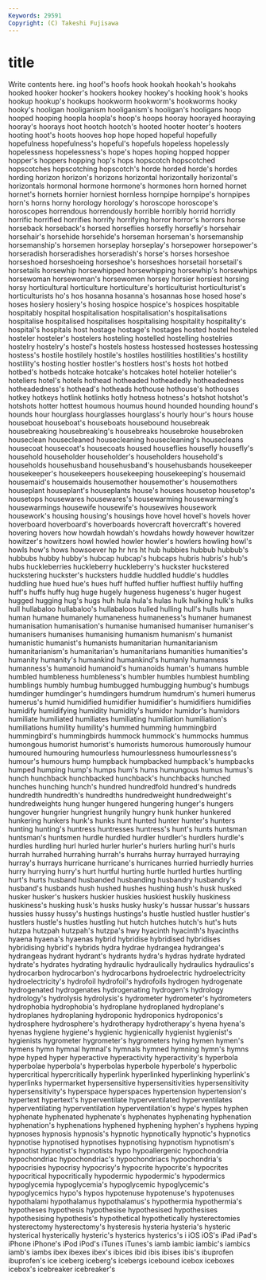 ```yaml
---
Keywords: 29591 
Copyright: (C) Takeshi Fujisawa
---
```


# title

Write contents here.
ing hoof's
hoofs hook hookah hookah's hookahs hooked hooker hooker's hookers hookey
hookey's hooking hook's hooks hookup hookup's hookups hookworm hookworm's hookworms
hooky hooky's hooligan hooliganism hooliganism's hooligan's hooligans hoop hooped hooping
hoopla hoopla's hoop's hoops hooray hoorayed hooraying hooray's hoorays hoot
hootch hootch's hooted hooter hooter's hooters hooting hoot's hoots hooves
hop hope hoped hopeful hopefully hopefulness hopefulness's hopeful's hopefuls hopeless
hopelessly hopelessness hopelessness's hope's hopes hoping hopped hopper hopper's hoppers
hopping hop's hops hopscotch hopscotched hopscotches hopscotching hopscotch's horde horded
horde's hordes hording horizon horizon's horizons horizontal horizontally horizontal's horizontals
hormonal hormone hormone's hormones horn horned hornet hornet's hornets hornier
horniest hornless hornpipe hornpipe's hornpipes horn's horns horny horology horology's
horoscope horoscope's horoscopes horrendous horrendously horrible horribly horrid horridly horrific
horrified horrifies horrify horrifying horror horror's horrors horse horseback horseback's
horsed horseflies horsefly horsefly's horsehair horsehair's horsehide horsehide's horseman horseman's
horsemanship horsemanship's horsemen horseplay horseplay's horsepower horsepower's horseradish horseradishes horseradish's
horse's horses horseshoe horseshoed horseshoeing horseshoe's horseshoes horsetail horsetail's horsetails
horsewhip horsewhipped horsewhipping horsewhip's horsewhips horsewoman horsewoman's horsewomen horsey horsier
horsiest horsing horsy horticultural horticulture horticulture's horticulturist horticulturist's horticulturists ho's
hos hosanna hosanna's hosannas hose hosed hose's hoses hosiery hosiery's
hosing hospice hospice's hospices hospitable hospitably hospital hospitalisation hospitalisation's hospitalisations
hospitalise hospitalised hospitalises hospitalising hospitality hospitality's hospital's hospitals host hostage
hostage's hostages hosted hostel hosteled hosteler hosteler's hostelers hosteling hostelled
hostelling hostelries hostelry hostelry's hostel's hostels hostess hostessed hostesses hostessing
hostess's hostile hostilely hostile's hostiles hostilities hostilities's hostility hostility's hosting
hostler hostler's hostlers host's hosts hot hotbed hotbed's hotbeds hotcake
hotcake's hotcakes hotel hotelier hotelier's hoteliers hotel's hotels hothead hotheaded
hotheadedly hotheadedness hotheadedness's hothead's hotheads hothouse hothouse's hothouses hotkey hotkeys
hotlink hotlinks hotly hotness hotness's hotshot hotshot's hotshots hotter hottest
houmous houmus hound hounded hounding hound's hounds hour hourglass hourglasses
hourglass's hourly hour's hours house houseboat houseboat's houseboats housebound housebreak
housebreaking housebreaking's housebreaks housebroke housebroken houseclean housecleaned housecleaning housecleaning's housecleans
housecoat housecoat's housecoats housed houseflies housefly housefly's household householder householder's
householders household's households househusband househusband's househusbands housekeeper housekeeper's housekeepers housekeeping
housekeeping's housemaid housemaid's housemaids housemother housemother's housemothers houseplant houseplant's houseplants
house's houses housetop housetop's housetops housewares housewares's housewarming housewarming's housewarmings
housewife housewife's housewives housework housework's housing housing's housings hove hovel
hovel's hovels hover hoverboard hoverboard's hoverboards hovercraft hovercraft's hovered hovering
hovers how howdah howdah's howdahs howdy however howitzer howitzer's howitzers
howl howled howler howler's howlers howling howl's howls how's hows
howsoever hp hr hrs ht hub hubbies hubbub hubbub's hubbubs
hubby hubby's hubcap hubcap's hubcaps hubris hubris's hub's hubs huckleberries
huckleberry huckleberry's huckster huckstered huckstering huckster's hucksters huddle huddled huddle's
huddles huddling hue hued hue's hues huff huffed huffier huffiest
huffily huffing huff's huffs huffy hug huge hugely hugeness hugeness's
huger hugest hugged hugging hug's hugs huh hula hula's hulas
hulk hulking hulk's hulks hull hullabaloo hullabaloo's hullabaloos hulled hulling
hull's hulls hum human humane humanely humaneness humaneness's humaner humanest
humanisation humanisation's humanise humanised humaniser humaniser's humanisers humanises humanising humanism
humanism's humanist humanistic humanist's humanists humanitarian humanitarianism humanitarianism's humanitarian's humanitarians
humanities humanities's humanity humanity's humankind humankind's humanly humanness humanness's humanoid
humanoid's humanoids human's humans humble humbled humbleness humbleness's humbler humbles
humblest humbling humblings humbly humbug humbugged humbugging humbug's humbugs humdinger
humdinger's humdingers humdrum humdrum's humeri humerus humerus's humid humidified humidifier
humidifier's humidifiers humidifies humidify humidifying humidity humidity's humidor humidor's humidors
humiliate humiliated humiliates humiliating humiliation humiliation's humiliations humility humility's hummed
humming hummingbird hummingbird's hummingbirds hummock hummock's hummocks hummus humongous humorist
humorist's humorists humorous humorously humour humoured humouring humourless humourlessness humourlessness's
humour's humours hump humpback humpbacked humpback's humpbacks humped humping hump's
humps hum's hums humungous humus humus's hunch hunchback hunchbacked hunchback's
hunchbacks hunched hunches hunching hunch's hundred hundredfold hundred's hundreds hundredth
hundredth's hundredths hundredweight hundredweight's hundredweights hung hunger hungered hungering hunger's
hungers hungover hungrier hungriest hungrily hungry hunk hunker hunkered hunkering
hunkers hunk's hunks hunt hunted hunter hunter's hunters hunting hunting's
huntress huntresses huntress's hunt's hunts huntsman huntsman's huntsmen hurdle hurdled
hurdler hurdler's hurdlers hurdle's hurdles hurdling hurl hurled hurler hurler's
hurlers hurling hurl's hurls hurrah hurrahed hurrahing hurrah's hurrahs hurray
hurrayed hurraying hurray's hurrays hurricane hurricane's hurricanes hurried hurriedly hurries
hurry hurrying hurry's hurt hurtful hurting hurtle hurtled hurtles hurtling
hurt's hurts husband husbanded husbanding husbandry husbandry's husband's husbands hush
hushed hushes hushing hush's husk husked husker husker's huskers huskier
huskies huskiest huskily huskiness huskiness's husking husk's husks husky husky's
hussar hussar's hussars hussies hussy hussy's hustings hustings's hustle hustled
hustler hustler's hustlers hustle's hustles hustling hut hutch hutches hutch's
hut's huts hutzpa hutzpah hutzpah's hutzpa's hwy hyacinth hyacinth's hyacinths
hyaena hyaena's hyaenas hybrid hybridise hybridised hybridises hybridising hybrid's hybrids
hydra hydrae hydrangea hydrangea's hydrangeas hydrant hydrant's hydrants hydra's hydras
hydrate hydrated hydrate's hydrates hydrating hydraulic hydraulically hydraulics hydraulics's hydrocarbon
hydrocarbon's hydrocarbons hydroelectric hydroelectricity hydroelectricity's hydrofoil hydrofoil's hydrofoils hydrogen hydrogenate
hydrogenated hydrogenates hydrogenating hydrogen's hydrology hydrology's hydrolysis hydrolysis's hydrometer hydrometer's
hydrometers hydrophobia hydrophobia's hydroplane hydroplaned hydroplane's hydroplanes hydroplaning hydroponic hydroponics
hydroponics's hydrosphere hydrosphere's hydrotherapy hydrotherapy's hyena hyena's hyenas hygiene hygiene's
hygienic hygienically hygienist hygienist's hygienists hygrometer hygrometer's hygrometers hying hymen
hymen's hymens hymn hymnal hymnal's hymnals hymned hymning hymn's hymns
hype hyped hyper hyperactive hyperactivity hyperactivity's hyperbola hyperbolae hyperbola's hyperbolas
hyperbole hyperbole's hyperbolic hypercritical hypercritically hyperlink hyperlinked hyperlinking hyperlink's hyperlinks
hypermarket hypersensitive hypersensitivities hypersensitivity hypersensitivity's hyperspace hyperspaces hypertension hypertension's hypertext
hypertext's hyperventilate hyperventilated hyperventilates hyperventilating hyperventilation hyperventilation's hype's hypes hyphen
hyphenate hyphenated hyphenate's hyphenates hyphenating hyphenation hyphenation's hyphenations hyphened hyphening
hyphen's hyphens hyping hypnoses hypnosis hypnosis's hypnotic hypnotically hypnotic's hypnotics
hypnotise hypnotised hypnotises hypnotising hypnotism hypnotism's hypnotist hypnotist's hypnotists hypo
hypoallergenic hypochondria hypochondriac hypochondriac's hypochondriacs hypochondria's hypocrisies hypocrisy hypocrisy's hypocrite
hypocrite's hypocrites hypocritical hypocritically hypodermic hypodermic's hypodermics hypoglycemia hypoglycemia's hypoglycemic
hypoglycemic's hypoglycemics hypo's hypos hypotenuse hypotenuse's hypotenuses hypothalami hypothalamus hypothalamus's
hypothermia hypothermia's hypotheses hypothesis hypothesise hypothesised hypothesises hypothesising hypothesis's hypothetical
hypothetically hysterectomies hysterectomy hysterectomy's hysteresis hysteria hysteria's hysteric hysterical hysterically
hysteric's hysterics hysterics's i iOS iOS's iPad iPad's iPhone iPhone's
iPod iPod's iTunes iTunes's iamb iambic iambic's iambics iamb's iambs
ibex ibexes ibex's ibices ibid ibis ibises ibis's ibuprofen ibuprofen's
ice iceberg iceberg's icebergs icebound icebox iceboxes icebox's icebreaker icebreaker's
